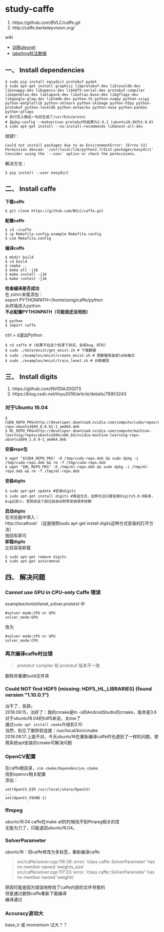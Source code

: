 # study-caffe
<ol>
  <li>https://github.com/BVLC/caffe.git</li>
  <li>http://caffe.berkeleyvision.org/</li>
</ol>

*wiki*
* [训练alexnet](https://github.com/nonelittlesong/study-caffe/wiki/%E8%AE%AD%E7%BB%83alexnet)
* [labelImg标注数据](https://github.com/nonelittlesong/study-caffe/wiki/LabelImg)


## 一、 Install dependencies
```
$ sudo pip install easydict protobuf pydot
$ sudo apt-get install graphviz libprotobuf-dev libleveldb-dev libsnappy-dev libopencv-dev libhdf5-serial-dev protobuf-compiler libopenblas-dev liblapack-dev libatlas-base-dev libgflags-dev libgoogle-glog-dev liblmdb-dev python-tk python-numpy python-scipy python-matplotlib python-sklearn python-skimage python-h5py python-protobuf python-leveldb python-networkx python-nose python-pandas python-gflags
# 执行完上面这一句后生成了/usr/bin/protoc
# 且pkg-config --modversion protobuf的结果为2.6.1 (ubuntu18.04为3.0.0)
$ sudo apt-get install --no-install-recommends libboost-all-dev
```
抛错1：  
```
Could not install packages due to an EnvironmentError: [Errno 13] Permission denied: '/usr/local/lib/python2.7/dist-packages/easydict'
Consider using the `--user` option or check the permissions.
```
解决方法：  
```
$ pip install --user easydict
```
## 二、 Install caffe
**下载caffe**  
```
$ git clone https://github.com/BVLC/caffe.git
```
**配置caffe**  
```
$ cd ~/caffe
$ cp Makefile.config.example Makefile.config
$ vim Makefile.config
```

**编译caffe**  
```
$ mkdir build
$ cd build
$ cmake ..
$ make all -j16
$ make install -j16
$ make runtest -j16
```
**检查编译是否成功**  
在.zshrc末尾添加：  
export PYTHONPATH=/home/song/caffe/python  
从终端进入python  
**不必配置PYTHONPATH（可能我还没用到）**  
```
$ python
$ import caffe
```
ctrl + d退出Python  
```
$ cd caffe # (如果不在这个目录下测试，会有bug，好坑)
$ sudo ./data/mnist/get_mnist.sh # 下载数据
$ sudo ./examples/mnist/create_mnist.sh # 把数据改造成lmdb格式
$ sudo ./examples/mnist/train_lenet.sh # 训练模型
```
## 三、 Install digits
<ol>
  <li>https://github.com/NVIDIA/DIGITS</li>
  <li>https://blog.csdn.net/linyu2016/article/details/78903243</li>
</ol>

### 对于Ubuntu 16.04
```
$ CUDA_REPO_PKG=http://developer.download.nvidia.com/compute/cuda/repos/ubuntu1604/x86_64/cuda-repo-ubuntu1604_8.0.61-1_amd64.deb  
$ ML_REPO_PKG=http://developer.download.nvidia.com/compute/machine-learning/repos/ubuntu1604/x86_64/nvidia-machine-learning-repo-ubuntu1604_1.0.0-1_amd64.deb  
```
**安装repo包**  
```
$ wget "$CUDA_REPO_PKG" -O /tmp/cuda-repo.deb && sudo dpkg -i /tmp/cuda-repo.deb && rm -f /tmp/cuda-repo.deb  
$ wget "$ML_REPO_PKG" -O /tmp/ml-repo.deb && sudo dpkg -i /tmp/ml-repo.deb && rm -f /tmp/ml-repo.deb  
```
**安装digits**  
```
$ sudo apt-get update #安装digits  
$ sudo apt-get install digits #首选方式，这种方法只是安装digits5.0.0版本，bug比较小，官网说这个就已经自动附带安装很多依赖
```
**启动digits**  
在浏览器中填入：  
http://localhost/ （这是按照sudo apt-get install digits这种方式安装的打开方法）  
按回车即可  
**卸载digits**  
比较容易卸载  
```
$ sudo apt-get remove digits  
$ sudo apt-get autoremove  
```
## 四、 解决问题
### Cannot use GPU in CPU-only Caffe 错误
examples/mnist/lenet_solver.prototxt 中  
```
#solver mode:CPU or GPU
solver_mode:GPU
```
改为
```
#solver mode:CPU or GPU
solver_mode:CPU
```
### 再次编译caffe时出错
>protobuf compiler 和 protobuf 版本不一致  

删除并重建build文件夹  
### Could NOT find HDF5 (missing: HDF5_HL_LIBRARIES) (found version "1.10.0.1")
治不了，告辞。  
2018.09.15，治好了：我的cmake是ln -s的AndroidStudio的cmake，版本是3.6  
对于ubuntu18.04的hdf5来说，太low了  
通过`sudo apt install cmake`升级到3.10  
当然，别忘了删除软连接：/usr/local/bin/cmake  
2018.09.17:上面不对，今天ubuntu16在重新编译caffe时也遇到了一样的问题，使用系统apt安装的cmake可解决问题  

### OpenCV配置
在caffe根目录，`vim cmake/Dependencies.cmake`  
找到opencv相关配置  
添加：  
```
set(OpenCV_DIR /usr/local/share/OpenCV)
...
set(OpenCV_FOUND 1)
```
### ffmpeg
ubuntu18.04 caffe在make all的时候找不到ffmpeg相关的库  
无能为力了，只能退回ubuntu16.04。

### SolverParameter
ubuntu16：将caffe修改为多标签，重新编译caffe  
>src/caffe/solver.cpp:116:38: error: ‘class caffe::SolverParameter’ has no member named ‘weights_size’  
>src/caffe/solver.cpp:117:33: error: ‘class caffe::SolverParameter’ has no member named ‘weights’  

原因可能是因为错误地修改了caffe内部的文件导致的  
但是通过删除caffe重新下载编译  
编译通过  

### Accuracy波动大
base_lr 或 momentum 过大？？
